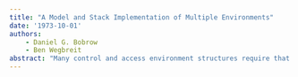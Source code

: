 ```yaml
---
title: "A Model and Stack Implementation of Multiple Environments"
date: '1973-10-01'
authors: 
    - Daniel G. Bobrow
    - Ben Wegbreit
abstract: "Many control and access environment structures require that storage for a procedure activation exist at times when control is not nested within the procedure activated. This is straightforward to implement by dynamic storage allocation with linked blocks for each activation, but rather expensive in both time and space. This paper presents an implementation technique using a single stack to hold procedure activation storage which allows retention of that storage for durations not necessarily tied to control flow. The technique has the property that, in the simple case, it runs identically to the usual automatic stack allocation and deallocation procedure. Applications of this technique to multitasking, coroutines, backtracking, label-valued variables, and functional arguments are discussed. In the initial model, a single real processor is assumed, and the implementation assumes multiple-processes coordinate by passing control explicitly to one another. A multiprocessor implementation requires only a few changes to the basic technique, as described."
---
```


